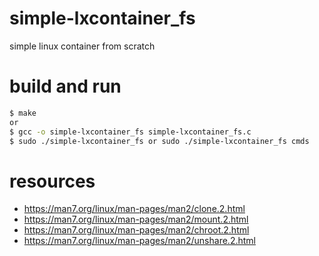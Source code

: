 # simple-lxcontainer_fs
simple linux container from scratch


# build and run

```bash
$ make
or
$ gcc -o simple-lxcontainer_fs simple-lxcontainer_fs.c
$ sudo ./simple-lxcontainer_fs or sudo ./simple-lxcontainer_fs cmds
```

# resources
- https://man7.org/linux/man-pages/man2/clone.2.html
- https://man7.org/linux/man-pages/man2/mount.2.html
- https://man7.org/linux/man-pages/man2/chroot.2.html
- https://man7.org/linux/man-pages/man2/unshare.2.html
